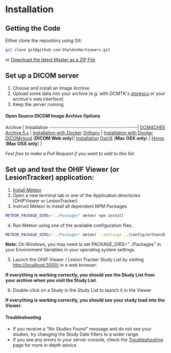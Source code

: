 # Installation

## Getting the Code

Either clone the repository using Git:

````bash
git clone git@github.com:ShaldonHe/Viewers.git
````

or [Download the latest Master as a ZIP File](https://github.com/ShaldonHe/Viewers/archive/master.zip).

## Set up a DICOM server

1. Choose and install an Image Archive
2. Upload some data into your archive (e.g. with DCMTK's [storescu](http://support.dcmtk.org/docs/storescu.html) or your archive's web interface)
3. Keep the server running

#### Open Source DICOM Image Archive Options

Archive                                    | Installation
-------------------------------------------|
[DCM4CHEE Archive 5.x](https://github.com/dcm4che/dcm4chee-arc-light) | [Installation with Docker](https://github.com/dcm4che/dcm4chee-arc-light/wiki/Running-on-Docker)
[Orthanc](https://www.orthanc-server.com/) | [Installation with Docker](http://book.orthanc-server.com/users/docker.html)
[DICOMcloud](https://github.com/DICOMcloud/DICOMcloud) (**DICOM Web only**)| [Installation](https://github.com/DICOMcloud/DICOMcloud#running-the-code)
[OsiriX](http://www.osirix-viewer.com/) (**Mac OSX only**) |
[Horos](https://www.horosproject.org/)  (**Mac OSX only**) |

*Feel free to make a Pull Request if you want to add to this list.*

## Set up and test the OHIF Viewer (or LesionTracker) application:
1. [Install Meteor](https://www.meteor.com/install)
2. Open a new terminal tab in one of the Application directories (OHIFViewer or LesionTracker)
3. Instruct Meteor to install all dependent NPM Packages

  ````bash
  METEOR_PACKAGE_DIRS="../Packages" meteor npm install
  ````

4. Run Meteor using one of the available configuration files.

  ````bash
  METEOR_PACKAGE_DIRS="../Packages" meteor --settings ../config/orthancDICOMWeb.json
  ````

  **Note:** On Windows, you may need to set PACKAGE_DIRS="../Packages" in your Environment Variables in your operating system settings.

5. Launch the OHIF Viewer / Lesion Tracker Study List by visiting [http://localhost:3000/](http://localhost:3000/) in a web browser.

  **If everything is working correctly, you should see the Study List from your archive when you visit the Study List.**

6. Double-click on a Study in the Study List to launch it in the Viewer

  **If everything is working correctly, you should see your study load into the Viewer.**

#### Troubleshooting
* If you receive a *"No Studies Found"* message and do not see your studies, try changing the Study Date filters to a wider range.
* If you see any errors in your server console, check the [Troubleshooting](../troubleshooting.md) page for more in depth advice.
